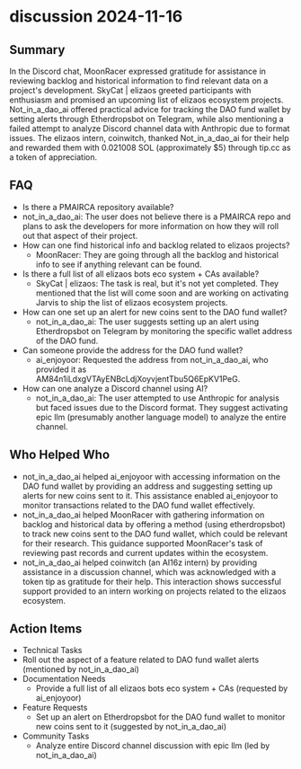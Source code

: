 # discussion 2024-11-16

## Summary

In the Discord chat, MoonRacer expressed gratitude for assistance in reviewing backlog and historical information to find relevant data on a project's development. SkyCat | elizaos greeted participants with enthusiasm and promised an upcoming list of elizaos ecosystem projects. Not_in_a_dao_ai offered practical advice for tracking the DAO fund wallet by setting alerts through Etherdropsbot on Telegram, while also mentioning a failed attempt to analyze Discord channel data with Anthropic due to format issues. The elizaos intern, coinwitch, thanked Not_in_a_dao_ai for their help and rewarded them with 0.021008 SOL (approximately $5) through tip.cc as a token of appreciation.

## FAQ

- Is there a PMAIRCA repository available?
- not_in_a_dao_ai: The user does not believe there is a PMAIRCA repo and plans to ask the developers for more information on how they will roll out that aspect of their project.
- How can one find historical info and backlog related to elizaos projects?
    - MoonRacer: They are going through all the backlog and historical info to see if anything relevant can be found.
- Is there a full list of all elizaos bots eco system + CAs available?
    - SkyCat | elizaos: The task is real, but it's not yet completed. They mentioned that the list will come soon and are working on activating Jarvis to ship the list of elizaos ecosystem projects.
- How can one set up an alert for new coins sent to the DAO fund wallet?
    - not_in_a_dao_ai: The user suggests setting up an alert using Etherdropsbot on Telegram by monitoring the specific wallet address of the DAO fund.
- Can someone provide the address for the DAO fund wallet?
    - ai_enjoyoor: Requested the address from not_in_a_dao_ai, who provided it as AM84n1iLdxgVTAyENBcLdjXoyvjentTbu5Q6EpKV1PeG.
- How can one analyze a Discord channel using AI?
    - not_in_a_dao_ai: The user attempted to use Anthropic for analysis but faced issues due to the Discord format. They suggest activating epic llm (presumably another language model) to analyze the entire channel.

## Who Helped Who

- not_in_a_dao_ai helped ai_enjoyoor with accessing information on the DAO fund wallet by providing an address and suggesting setting up alerts for new coins sent to it. This assistance enabled ai_enjoyoor to monitor transactions related to the DAO fund wallet effectively.
- not_in_a_dao_ai helped MoonRacer with gathering information on backlog and historical data by offering a method (using etherdropsbot) to track new coins sent to the DAO fund wallet, which could be relevant for their research. This guidance supported MoonRacer's task of reviewing past records and current updates within the ecosystem.
- not_in_a_dao_ai helped coinwitch (an AI16z intern) by providing assistance in a discussion channel, which was acknowledged with a token tip as gratitude for their help. This interaction shows successful support provided to an intern working on projects related to the elizaos ecosystem.

## Action Items

- Technical Tasks
- Roll out the aspect of a feature related to DAO fund wallet alerts (mentioned by not_in_a_dao_ai)
- Documentation Needs
    - Provide a full list of all elizaos bots eco system + CAs (requested by ai_enjoyoor)
- Feature Requests
    - Set up an alert on Etherdropsbot for the DAO fund wallet to monitor new coins sent to it (suggested by not_in_a_dao_ai)
- Community Tasks
    - Analyze entire Discord channel discussion with epic llm (led by not_in_a_dao_ai)
